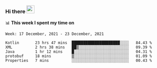 ### Hi there <a href="https://www.gautamkrishnar.com/"><img src="https://media.giphy.com/media/hvRJCLFzcasrR4ia7z/giphy.gif" width="25px"></a>

📊 **This week I spent my time on**

<!--START_SECTION:waka-->
```text
Week: 17 December, 2021 - 23 December, 2021

Kotlin       23 hrs 47 mins  █████████████████████░░░░   84.43 % 
XML          2 hrs 38 mins   ██▒░░░░░░░░░░░░░░░░░░░░░░   09.39 % 
Java         1 hr 12 mins    █░░░░░░░░░░░░░░░░░░░░░░░░   04.31 % 
protobuf     18 mins         ▒░░░░░░░░░░░░░░░░░░░░░░░░   01.09 % 
Properties   7 mins          ░░░░░░░░░░░░░░░░░░░░░░░░░   00.43 % 
```
<!--END_SECTION:waka-->
